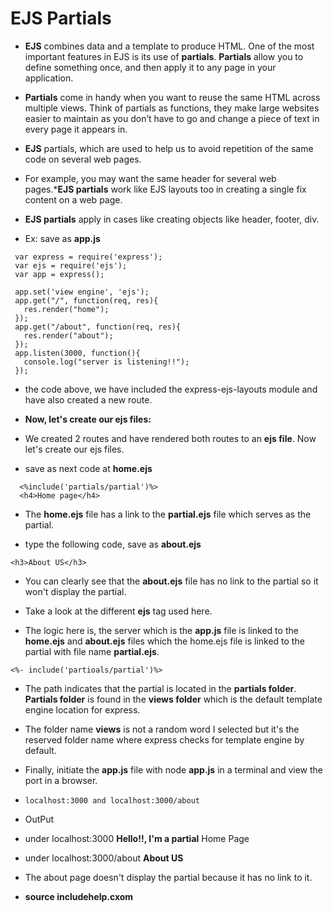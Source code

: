# EJS Partials

- **EJS** combines data and a template to produce HTML. One of the most important features in EJS is its use of **partials**. **Partials** allow you to define something once, and then apply it to any page in your application. 

- **Partials** come in handy when you want to reuse the same HTML across multiple views. Think of partials as functions, they make large websites easier to maintain as you don’t have to go and change a piece of text in every page it appears in.

-  **EJS** partials, which are used to help us to avoid repetition of the same code on several web pages.

- For example, you may want the same header for several web pages.***EJS partials** work like EJS layouts too in creating a single fix content on a web page.

- **EJS partials** apply in cases like creating objects like header, footer, div.

- Ex: save as **app.js**
```
 var express = require('express');
 var ejs = require('ejs');
 var app = express();

 app.set('view engine', 'ejs');
 app.get("/", function(req, res){
   res.render("home");
 });
 app.get("/about", function(req, res){
   res.render("about");
 });
 app.listen(3000, function(){
   console.log("server is listening!!");
 });
```
- the code above, we have included the express-ejs-layouts module and have also created a new route.

- **Now, let's create our ejs files:**

- We created 2 routes and have rendered both routes to an **ejs file**. Now let's create our ejs files.

-  save as next code at **home.ejs**
```
  <%include('partials/partial')%>
  <h4>Home page</h4>
```
- The **home.ejs** file has a link to the **partial.ejs** file which serves as the partial.   

-  type the following code, save as **about.ejs**

```<h3>About US</h3>```

- You can clearly see that the **about.ejs** file has no link to the partial so it won't display the partial.

- Take a look at the different **ejs** tag used here.

- The logic here is, the server which is the **app.js** file is linked to the **home.ejs** and **about.ejs** files which the home.ejs file is linked to the partial with file name **partial.ejs**.

```<%- include('partioals/partial')%>```

- The path indicates that the partial is located in the **partials folder**. **Partials folder** is found in the **views folder** which is the default template engine location for express.

- The folder name **views** is not a random word I selected but it's the reserved folder name where express checks for template engine by default.

- Finally, initiate the **app.js** file with node **app.js** in a terminal and view the port in a browser.

- ```localhost:3000 and localhost:3000/about```

- OutPut

- under localhost:3000
  **Hello!!, I'm a partial**
  Home Page

- under localhost:3000/about
 **About US**

- The about page doesn't display the partial because it has no link to it.


- **source includehelp.cxom**

















